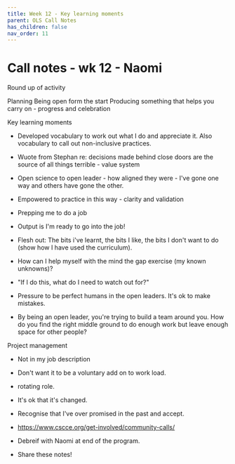 ```yaml
---
title: Week 12 - Key learning moments
parent: OLS Call Notes
has_children: false
nav_order: 11
---
```


# Call notes - wk 12 - Naomi

Round up of activity

Planning
Being open form the start
Producing something that helps you carry on - progress and celebration

Key learning moments
 - Developed vocabulary to work out what I do and appreciate it. Also vocabulary to call out non-inclusive practices.
 - Wuote from Stephan re: decisions made behind close doors are the source of all things terrible - value system
 - Open science to open leader - how aligned they were - I've gone one way and others have gone the other.
 - Empowered to practice in this way - clarity and validation
 - Prepping me to do a job
 - Output is I'm ready to go into the job!
 - Flesh out: The bits i've learnt, the bits I like, the bits I don't want to do (show how I have used the curriculum).

 - How can I help myself with the mind the gap exercise (my known unknowns)?
 - "If I do this, what do I need to watch out for?"
 - Pressure to be perfect humans in the open leaders. It's ok to make mistakes.
 - By being an open leader, you're trying to build a team around you. How do you find the right middle ground to do enough work but leave enough space for other people?

Project management
- Not in my job description
- Don't want it to be a voluntary add on to work load.
- rotating role.

- It's ok that it's changed.
- Recognise that I've over promised in the past and accept.

- https://www.cscce.org/get-involved/community-calls/

- Debreif with Naomi at end of the program.
- Share these notes!
